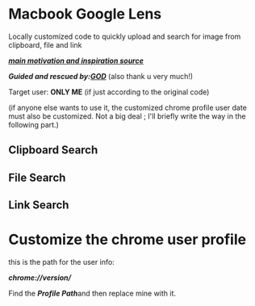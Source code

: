 # Macbook Google Lens
Locally customized code to quickly upload and search for image from clipboard, file and link


***[main motivation and inspiration source](https://github.com/roma160/Windows-Google-Lens/blob/master/README.md)***


***Guided and rescued by:[GOD](https://github.com/roma160)***
(also thank u very much!)


Target user: **ONLY ME** (if just according to the original code)


(if anyone else wants to use it, the customized chrome profile user date must also be customized. Not a big deal ; I'll briefly write the way in the following part.)




## Clipboard Search



## File Search



## Link Search







# Customize the chrome user profile
this is the path for the user info:

***chrome://version/***


Find the ***Profile Path***and then replace mine with it.
